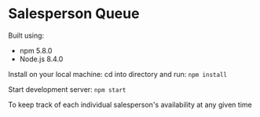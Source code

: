 # Salesperson Queue

Built using:
* npm 5.8.0
* Node.js 8.4.0

Install on your local machine: cd into directory and run: `npm install`

Start development server: `npm start`

To keep track of each individual salesperson's availability at any given time
